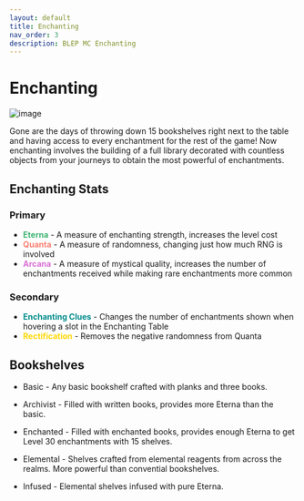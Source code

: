 ```yaml
---
layout: default
title: Enchanting
nav_order: 3
description: BLEP MC Enchanting
---
```


# Enchanting

![image](https://raw.githubusercontent.com/TheMrNewVegas/TheMrNewVegas.github.io/refs/heads/main/Resources/blep/enchanting_room.png)

Gone are the days of throwing down 15 bookshelves right next to the table and having access to every enchantment for the rest of the game! Now enchanting involves the building of a full library decorated with countless objects from your journeys to obtain the most powerful of enchantments.

## Enchanting Stats

### Primary
* <span style="color:MediumSeaGreen"><b>Eterna</b></span>  - A measure of enchanting strength, increases the level cost
* <span style="color:Salmon"><b>Quanta</b></span> - A measure of randomness, changing just how much RNG is involved
* <span style="color:Orchid"><b>Arcana</b></span> - A measure of mystical quality, increases the number of enchantments received while making rare enchantments more common

### Secondary
* <span style="color:DarkCyan"><b>Enchanting Clues</b></span> - Changes the number of enchantments shown when hovering a slot in the Enchanting Table
* <span style="color:Gold"><b>Rectification</b></span> - Removes the negative randomness from Quanta

## Bookshelves

* Basic - Any basic bookshelf crafted with planks and three books.

* Archivist - Filled with written books, provides more Eterna than the basic.

* Enchanted - Filled with enchanted books, provides enough Eterna to get Level 30 enchantments with 15 shelves.

* Elemental - Shelves crafted from elemental reagents from across the realms. More powerful than convential bookshelves.

* Infused - Elemental shelves infused with pure Eterna.